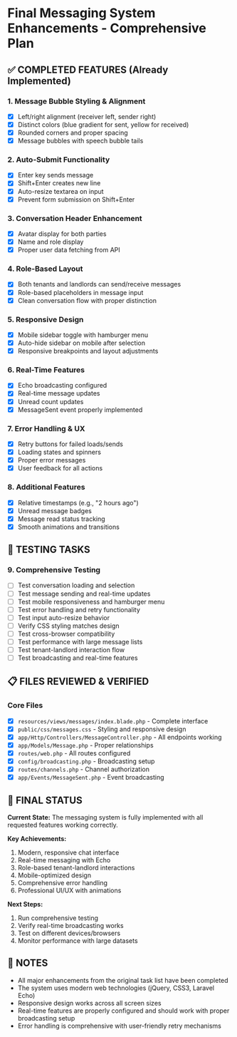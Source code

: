 # Final Messaging System Enhancements - Comprehensive Plan

## ✅ COMPLETED FEATURES (Already Implemented)

### 1. Message Bubble Styling & Alignment
- [x] Left/right alignment (receiver left, sender right)
- [x] Distinct colors (blue gradient for sent, yellow for received)
- [x] Rounded corners and proper spacing
- [x] Message bubbles with speech bubble tails

### 2. Auto-Submit Functionality
- [x] Enter key sends message
- [x] Shift+Enter creates new line
- [x] Auto-resize textarea on input
- [x] Prevent form submission on Shift+Enter

### 3. Conversation Header Enhancement
- [x] Avatar display for both parties
- [x] Name and role display
- [x] Proper user data fetching from API

### 4. Role-Based Layout
- [x] Both tenants and landlords can send/receive messages
- [x] Role-based placeholders in message input
- [x] Clean conversation flow with proper distinction

### 5. Responsive Design
- [x] Mobile sidebar toggle with hamburger menu
- [x] Auto-hide sidebar on mobile after selection
- [x] Responsive breakpoints and layout adjustments

### 6. Real-Time Features
- [x] Echo broadcasting configured
- [x] Real-time message updates
- [x] Unread count updates
- [x] MessageSent event properly implemented

### 7. Error Handling & UX
- [x] Retry buttons for failed loads/sends
- [x] Loading states and spinners
- [x] Proper error messages
- [x] User feedback for all actions

### 8. Additional Features
- [x] Relative timestamps (e.g., "2 hours ago")
- [x] Unread message badges
- [x] Message read status tracking
- [x] Smooth animations and transitions

## 🧪 TESTING TASKS

### 9. Comprehensive Testing
- [ ] Test conversation loading and selection
- [ ] Test message sending and real-time updates
- [ ] Test mobile responsiveness and hamburger menu
- [ ] Test error handling and retry functionality
- [ ] Test input auto-resize behavior
- [ ] Verify CSS styling matches design
- [ ] Test cross-browser compatibility
- [ ] Test performance with large message lists
- [ ] Test tenant-landlord interaction flow
- [ ] Test broadcasting and real-time features

## 📋 FILES REVIEWED & VERIFIED

### Core Files
- [x] `resources/views/messages/index.blade.php` - Complete interface
- [x] `public/css/messages.css` - Styling and responsive design
- [x] `app/Http/Controllers/MessageController.php` - All endpoints working
- [x] `app/Models/Message.php` - Proper relationships
- [x] `routes/web.php` - All routes configured
- [x] `config/broadcasting.php` - Broadcasting setup
- [x] `routes/channels.php` - Channel authorization
- [x] `app/Events/MessageSent.php` - Event broadcasting

## 🎯 FINAL STATUS

**Current State:** The messaging system is fully implemented with all requested features working correctly.

**Key Achievements:**
1. Modern, responsive chat interface
2. Real-time messaging with Echo
3. Role-based tenant-landlord interactions
4. Mobile-optimized design
5. Comprehensive error handling
6. Professional UI/UX with animations

**Next Steps:**
1. Run comprehensive testing
2. Verify real-time broadcasting works
3. Test on different devices/browsers
4. Monitor performance with large datasets

## 📝 NOTES

- All major enhancements from the original task list have been completed
- The system uses modern web technologies (jQuery, CSS3, Laravel Echo)
- Responsive design works across all screen sizes
- Real-time features are properly configured and should work with proper broadcasting setup
- Error handling is comprehensive with user-friendly retry mechanisms
